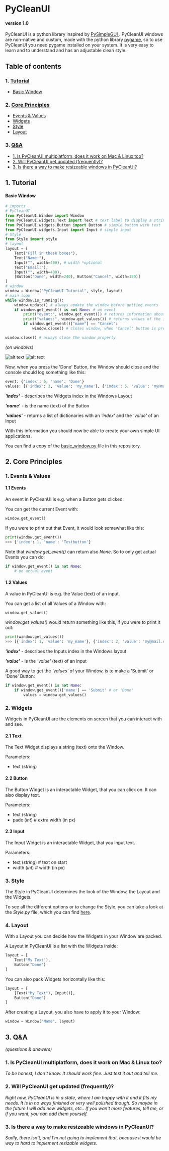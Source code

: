 # PyCleanUI
#### version 1.0

PyCleanUI is a python library inspired by [ PySimpleGUI ](https://github.com/PySimpleGUI/PySimpleGUI). PyCleanUI windows are non-native and custom, made with the python library [ pygame](https://pygame.org), so to use PyCleanUI you need pygame installed on your system. It is very easy to learn and to understand and has an adjustable clean style.

## Table of contents
### 1. [ Tutorial ](#1-tutorial)
 - [ Basic Window ](#basic-window)
### 2. [ Core Principles ](#2-core-principles)
 - [ Events & Values ](#1-events--values)
 - [ Widgets ](#2-widgets)
 - [ Style ](#3-style)
 - [ Layout ](#4-layout)
### 3. [ Q&A ](#3-qa)
 - [ 1. Is PyCleanUI multiplatform, does it work on Mac & Linux too? ](#q1)
 - [ 2. Will PyCleanUI get updated (frequently)? ](#q2)
 - [ 3. Is there a way to make resizeable windows in PyCleanUI? ](#q3)

## 1. Tutorial
#### Basic Window
``` python
# imports
# PyCleanUI
from PyCleanUI.Window import Window
from PyCleanUI.widgets.Text import Text # text label to display a string of text
from PyCleanUI.widgets.Button import Button # simple button with text
from PyCleanUI.widgets.Input import Input # simple input
# Style
from Style import style
# layout
layout = [
    Text("Fill in these boxes"),
    Text("Name:"),
    Input("", width=400), # width *optional
    Text("Email:"),
    Input("", width=400),
    [Button("Done", width=240), Button("Cancel", width=150)]
]
# window
window = Window("PyCleanUI Tutorial", style, layout)
# main loop
while window.is_running():
    window.update() # always update the window before getting events
    if window.get_event() is not None: # on event
        print("event:", window.get_event()) # returns information about the event, that has been pressed
        print("values:", window.get_values()) # returns values of the inputs
        if window.get_event()["name"] == "Cancel":
            window.close() # closes window, when 'Cancel' button is pressed

window.close() # always close the window properly
```
*(on windows)*

![alt text](https://i.pinimg.com/originals/3e/f3/04/3ef304635f521b582b6def9ae05b3e3a.png)
![alt text](https://i.pinimg.com/originals/73/03/6a/73036a5e793bca42bc894c9c4a7d749b.png)

Now, when you press the 'Done' Button, the Window should close and the console should log something like this:
``` python
event: {'index': 6, 'name': 'Done'}
values: [{'index': 3, 'value': 'my_name'}, {'index': 5, 'value': 'my@mail.com'}]
```

***'index'*** - describes the Widgets index in the Windows Layout

***'name'*** - is the name (text) of the Button

***'values'*** - returns a list of dictionaries with an *'index'* and the *'value'* of an Input

With this information you should now be able to create your own simple UI applications.

You can find a copy of the [ basic_window.py ](basic_window.py) file in this repository.

## 2. Core Principles
### 1. Events & Values
#### 1.1 Events
An event in PyCleanUI is e.g. when a Button gets clicked.

You can get the current Event with:
``` python
window.get_event()
```

If you were to print out that Event, it would look somewhat like this:
```python
print(window.get_event())
>>> {'index': 1, 'name': 'Testbutton'}
```

Note that *window.get_event()* can return also *None*. So to only get actual Events you can do:
``` python
if window.get_event() is not None:
    # on actual event
```

#### 1.2 Values
A value in PyCleanUI is e.g. the Value (text) of an input.

You can get a list of all Values of a Window with:
``` python
window.get_values()
```

*window.get_values()* would return something like this, if you were to print it out:
```python
print(window.get_values())
>>> [{'index': 1, 'value': 'my_name'}, {'index': 2, 'value': 'my@mail.com'}]
```

***'index'*** - describes the Inputs index in the Windows layout

***'value'*** - is the *'value'* (text) of an input

A good way to get the *'values'* of your Window, is to make a 'Submit' or 'Done' Button:
```python
if window.get_event() is not None:
    if window.get_event()['name'] == 'Submit' # or 'Done'
        values = window.get_values()
```

### 2. Widgets
Widgets in PyCleanUI are the elements on screen that you can interact with and see.
#### 2.1 Text
The Text Widget displays a string (text) onto the Window.

Parameters:

- text (*string*)
#### 2.2 Button
The Button Widget is an interactable Widget, that you can click on. It can also display text.

Parameters:

- text (*string*)
- padx (*int*) # extra width (in px)
#### 2.3 Input
The Input Widget is an interactable Widget, that you input text.

Parameters:

- text (*string*) # text on start
- width (*int*) # width (in px)
### 3. Style
The Style in PyCleanUI determines the look of the Window, the Layout and the Widgets.

To see all the different options or to change the Style, you can take a look at the *Style.py* file, which you can find [here](PyCleanUI/Style.py).
### 4. Layout
With a Layout you can decide how the Widgets in your Window are packed.

A Layout in PyCleanUI is a list with the Widgets inside:
```python
layout = [
    Text("My Text"),
    Button("Done")
]
```

You can also pack Widgets horizontally like this:
```python
layout = [
    [Text("My Text"), Input()],
    Button("Done")
]
```

After creating a Layout, you also have to apply it to your Window:
```python
window = Window("Name", layout)
```

## 3. Q&A
*(questions & answers)*

<a name="q1"></a>
### 1. Is PyCleanUI multiplatform, does it work on Mac & Linux too?

*To be honest, I don't know. It should work fine. Just test it out and tell me.*

<a name="q2"></a>
### 2. Will PyCleanUI get updated (frequently)?

*Right now, PyCleanUI is in a state, where I am happy with it and it fits my needs. It is in no ways finished or very well polished though. So maybe in the future I will add new widgets, etc.. If you wan't more features, tell me, or if you want, you can add them yourself.*

<a name="q3"></a>
### 3. Is there a way to make resizeable windows in PyCleanUI?

*Sadly, there isn't, and I'm not going to implement that, because it would be way to hard to implement resizable widgets.*
